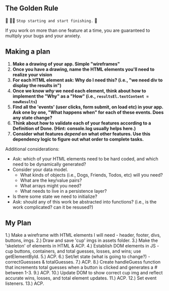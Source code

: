 ## The Golden Rule

🦸 🦸‍♂️ `Stop starting and start finishing.` 🏁

If you work on more than one feature at a time, you are guaranteed to multiply your bugs and your anxiety.

## Making a plan

1) **Make a drawing of your app. Simple "wireframes"**
1) **Once you have a drawing, name the HTML elements you'll need to realize your vision**
1) **For each HTML element ask: Why do I need this? (i.e., "we need div to display the results in")**
1) **Once we know _why_ we need each element, think about how to implement the "Why" as a "How" (i.e., `resultsEl.textContent = newResults`)**
1) **Find all the 'events' (user clicks, form submit, on load etc) in your app. Ask one by one, "What happens when" for each of these events. Does any state change?**
1) **Think about how to validate each of your features according to a Definition of Done. (Hint: console.log usually helps here.)**
1) **Consider what features _depend_ on what other features. Use this dependency logic to figure out what order to complete tasks.**

Additional considerations:

- Ask: which of your HTML elements need to be hard coded, and which need to be dynamically generated?
- Consider your data model.
  - What kinds of objects (i.e., Dogs, Friends, Todos, etc) will you need?
  - What are the key/value pairs?
  - What arrays might you need?
  - What needs to live in a persistence layer?
- Is there some state we need to initialize?
- Ask: should any of this work be abstracted into functions? (i.e., is the work complicated? can it be resused?)

## My Plan

1.) Make a wireframe with HTML elements I will need - header, footer, divs, buttons, imgs.
2.) Draw and save 'cup' imgs in assets folder.
3.) Make the 'skeleton' of elements in HTML & ACP.
4.) Establish DOM elements in JS - cup buttons, containers, and total guesses, losses, and wins; use getElementById.
5.) ACP.
6.) Set/let state (what is going to change?) - correctGuessses & totalGuesses.
7.) ACP.
8.) Create handleGuess function that increments total guesses when a button is clicked and generates a # between 1-3.
9.) ACP.
10.) Update DOM to show correct cup img and reflect accurate wins, losses, and total element updates.
11.) ACP.
12.) Set event listeners.
13.) ACP.
